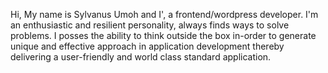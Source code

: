 Hi, My name is Sylvanus Umoh and I', a frontend/wordpress developer.
I'm an enthusiastic and resilient personality, always finds ways to solve problems.
I posses the ability to think outside the box in-order to generate unique and effective approach in application development
thereby delivering a user-friendly and world class standard application. 
